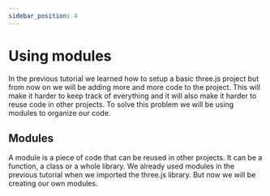 ```yaml
---
sidebar_position: 4
---
```


# Using modules

In the previous tutorial we learned how to setup a basic three.js project but from now on we will be adding more and more code to the project. This will make it harder to keep track of everything and it will also make it harder to reuse code in other projects. To solve this problem we will be using modules to organize our code.

## Modules

A module is a piece of code that can be reused in other projects. It can be a function, a class or a whole library. We already used modules in the previous tutorial when we imported the three.js library. But now we will be creating our own modules. 
